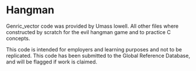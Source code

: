 # Hangman
Genric_vector code was provided by Umass lowell.
All other files where constructed by scratch for the evil hangman game
and to practice C concepts.

This code is intended for employers and learning purposes and not to be replicated.
This code has been submitted to the Global Reference Database, and will
be flagged if work is claimed.
